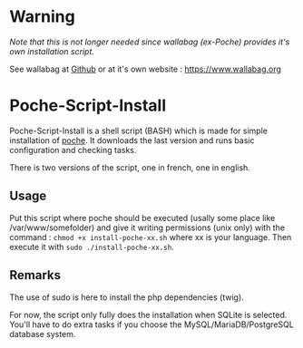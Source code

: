 Warning
===
*Note that this is not longer needed since wallabag (ex-Poche) provides it's own installation script.*

See wallabag at [Github](https://github.com/wallabag/wallabag) or at it's own website : https://www.wallabag.org


Poche-Script-Install
====================

Poche-Script-Install is a shell script (BASH) which is made for simple installation of [poche](http://www.inthepoche.com). It downloads the last version and runs basic configuration and checking tasks.

There is two versions of the script, one in french, one in english.

Usage
-----
Put this script where poche should be executed (usally some place like /var/www/somefolder) and give it writing permissions (unix only) with the command : `chmod +x install-poche-xx.sh` where xx is your language.
Then execute it with `sudo ./install-poche-xx.sh`.

Remarks
-------
The use of sudo is here to install the php dependencies (twig).

For now, the script only fully does the installation when SQLite is selected. You'll have to do extra tasks if you choose the MySQL/MariaDB/PostgreSQL database system.
